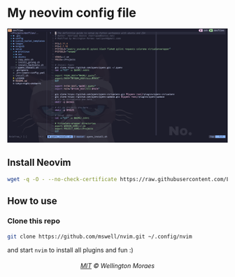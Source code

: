 # My neovim config file

<p align="center">
    <img src="assets/nvim.png" alt="print do meu nvim" style="max-width:100%;">
</p>

## Install Neovim

```bash
wget -q -O - --no-check-certificate https://raw.githubusercontent.com/LunarVim/LunarVim/rolling/utils/installer/install-neovim-from-release | bash
```

## How to use

### Clone this repo

```bash
git clone https://github.com/mswell/nvim.git ~/.config/nvim
```

and start `nvim` to install all plugins and fun :)

<h6 align="center">
    <a href="https://raw.githubusercontent.com/mswell/dotfiles/master/LICENSE">MIT</a>
    ©
    Wellington Moraes
</h6>
